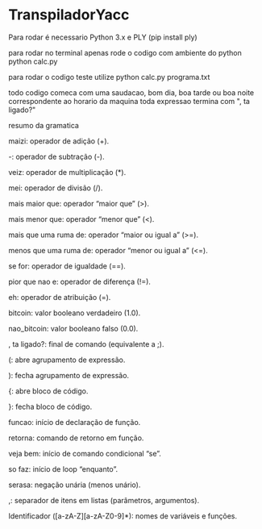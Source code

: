 # TranspiladorYacc

Para rodar é necessario Python 3.x e PLY (pip install ply)

para rodar no terminal apenas rode o codigo com ambiente do python
python calc.py

para rodar o codigo teste utilize
python calc.py programa.txt


todo codigo comeca com uma saudacao, bom dia, boa tarde ou boa noite correspondente ao horario da maquina
toda expressao termina com ", ta ligado?"



resumo da gramatica

maizi: operador de adição (+).

-: operador de subtração (-).

veiz: operador de multiplicação (*).

mei: operador de divisão (/).

mais maior que: operador “maior que” (>).

mais menor que: operador “menor que” (<).

mais que uma ruma de: operador “maior ou igual a” (>=).

menos que uma ruma de: operador “menor ou igual a” (<=).

se for: operador de igualdade (==).

pior que nao e: operador de diferença (!=).

eh: operador de atribuição (=).

bitcoin: valor booleano verdadeiro (1.0).

nao_bitcoin: valor booleano falso (0.0).

, ta ligado?: final de comando (equivalente a ;).

(: abre agrupamento de expressão.

): fecha agrupamento de expressão.

{: abre bloco de código.

}: fecha bloco de código.

funcao: início de declaração de função.

retorna: comando de retorno em função.

veja bem: início de comando condicional “se”.

so faz: início de loop “enquanto”.

serasa: negação unária (menos unário).

,: separador de itens em listas (parâmetros, argumentos).

Identificador ([a-zA-Z][a-zA-Z0-9]*): nomes de variáveis e funções.





